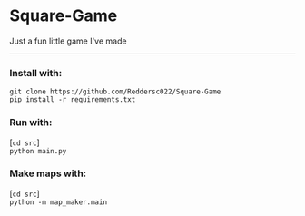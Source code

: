 # Square-Game

Just a fun little game I've made
<hr>

### Install with:  
`git clone https://github.com/Reddersc022/Square-Game`  
`pip install -r requirements.txt`

### Run with:  
[`cd src`]  
`python main.py`

### Make maps with:  
[`cd src`]  
`python -m map_maker.main`
